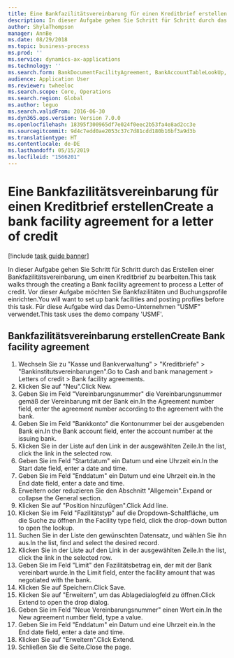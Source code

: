 ```yaml
---
title: Eine Bankfazilitätsvereinbarung für einen Kreditbrief erstellen
description: In dieser Aufgabe gehen Sie Schritt für Schritt durch das Erstellen einer Bankfazilitätsvereinbarung, um einen Kreditbrief zu bearbeiten.
author: ShylaThompson
manager: AnnBe
ms.date: 08/29/2018
ms.topic: business-process
ms.prod: ''
ms.service: dynamics-ax-applications
ms.technology: ''
ms.search.form: BankDocumentFacilityAgreement, BankAccountTableLookUp, BankDocumentFacilityAgreementExtension, DefaultDashboard
audience: Application User
ms.reviewer: twheeloc
ms.search.scope: Core, Operations
ms.search.region: Global
ms.author: leguo
ms.search.validFrom: 2016-06-30
ms.dyn365.ops.version: Version 7.0.0
ms.openlocfilehash: 18395f300965df7e024f0eec2b53fa4e8ad2cc3e
ms.sourcegitcommit: 9d4c7edd0ae2053c37c7d81cdd180b16bf3a9d3b
ms.translationtype: HT
ms.contentlocale: de-DE
ms.lasthandoff: 05/15/2019
ms.locfileid: "1566201"
---
```

# <a name="create-a-bank-facility-agreement-for-a-letter-of-credit"></a><span data-ttu-id="0f42c-103">Eine Bankfazilitätsvereinbarung für einen Kreditbrief erstellen</span><span class="sxs-lookup"><span data-stu-id="0f42c-103">Create a bank facility agreement for a letter of credit</span></span>

[!include [task guide banner](../../includes/task-guide-banner.md)]

<span data-ttu-id="0f42c-104">In dieser Aufgabe gehen Sie Schritt für Schritt durch das Erstellen einer Bankfazilitätsvereinbarung, um einen Kreditbrief zu bearbeiten.</span><span class="sxs-lookup"><span data-stu-id="0f42c-104">This task walks through the creating a Bank facility agreement to process a Letter of credit.</span></span> <span data-ttu-id="0f42c-105">Vor dieser Aufgabe möchten Sie Bankfazilitäten und Buchungsprofile einrichten.</span><span class="sxs-lookup"><span data-stu-id="0f42c-105">You will want to set up bank facilities and posting profiles before this task.</span></span>  <span data-ttu-id="0f42c-106">Für diese Aufgabe wird das Demo-Unternehmen "USMF" verwendet.</span><span class="sxs-lookup"><span data-stu-id="0f42c-106">This task uses the demo company 'USMF'.</span></span>  


## <a name="create-bank-facility-agreement"></a><span data-ttu-id="0f42c-107">Bankfazilitätsvereinbarung erstellen</span><span class="sxs-lookup"><span data-stu-id="0f42c-107">Create Bank facility agreement</span></span>
1. <span data-ttu-id="0f42c-108">Wechseln Sie zu "Kasse und Bankverwaltung" > "Kreditbriefe" > "Bankinstitutsvereinbarungen".</span><span class="sxs-lookup"><span data-stu-id="0f42c-108">Go to Cash and bank management > Letters of credit > Bank facility agreements.</span></span>
2. <span data-ttu-id="0f42c-109">Klicken Sie auf "Neu".</span><span class="sxs-lookup"><span data-stu-id="0f42c-109">Click New.</span></span>
3. <span data-ttu-id="0f42c-110">Geben Sie im Feld "Vereinbarungsnummer" die Vereinbarungsnummer gemäß der Vereinbarung mit der Bank ein.</span><span class="sxs-lookup"><span data-stu-id="0f42c-110">In the Agreement number field, enter the agreement number according to the agreement with the bank.</span></span>
4. <span data-ttu-id="0f42c-111">Geben Sie im Feld "Bankkonto" die Kontonummer bei der ausgebenden Bank ein.</span><span class="sxs-lookup"><span data-stu-id="0f42c-111">In the Bank account field, enter the account number at the issuing bank.</span></span>
5. <span data-ttu-id="0f42c-112">Klicken Sie in der Liste auf den Link in der ausgewählten Zeile.</span><span class="sxs-lookup"><span data-stu-id="0f42c-112">In the list, click the link in the selected row.</span></span>
6. <span data-ttu-id="0f42c-113">Geben Sie im Feld "Startdatum" ein Datum und eine Uhrzeit ein.</span><span class="sxs-lookup"><span data-stu-id="0f42c-113">In the Start date field, enter a date and time.</span></span>
7. <span data-ttu-id="0f42c-114">Geben Sie im Feld "Enddatum" ein Datum und eine Uhrzeit ein.</span><span class="sxs-lookup"><span data-stu-id="0f42c-114">In the End date field, enter a date and time.</span></span>
8. <span data-ttu-id="0f42c-115">Erweitern oder reduzieren Sie den Abschnitt "Allgemein".</span><span class="sxs-lookup"><span data-stu-id="0f42c-115">Expand or collapse the General section.</span></span>
9. <span data-ttu-id="0f42c-116">Klicken Sie auf "Position hinzufügen".</span><span class="sxs-lookup"><span data-stu-id="0f42c-116">Click Add line.</span></span>
10. <span data-ttu-id="0f42c-117">Klicken Sie im Feld "Fazilitätstyp" auf die Dropdown-Schaltfläche, um die Suche zu öffnen.</span><span class="sxs-lookup"><span data-stu-id="0f42c-117">In the Facility type field, click the drop-down button to open the lookup.</span></span>
11. <span data-ttu-id="0f42c-118">Suchen Sie in der Liste den gewünschten Datensatz, und wählen Sie ihn aus.</span><span class="sxs-lookup"><span data-stu-id="0f42c-118">In the list, find and select the desired record.</span></span>
12. <span data-ttu-id="0f42c-119">Klicken Sie in der Liste auf den Link in der ausgewählten Zeile.</span><span class="sxs-lookup"><span data-stu-id="0f42c-119">In the list, click the link in the selected row.</span></span>
13. <span data-ttu-id="0f42c-120">Geben Sie im Feld "Limit" den Fazilitätsbetrag ein, der mit der Bank vereinbart wurde.</span><span class="sxs-lookup"><span data-stu-id="0f42c-120">In the Limit field, enter the facility amount that was negotiated with the bank.</span></span>
14. <span data-ttu-id="0f42c-121">Klicken Sie auf Speichern.</span><span class="sxs-lookup"><span data-stu-id="0f42c-121">Click Save.</span></span>
15. <span data-ttu-id="0f42c-122">Klicken Sie auf "Erweitern", um das Ablagedialogfeld zu öffnen.</span><span class="sxs-lookup"><span data-stu-id="0f42c-122">Click Extend to open the drop dialog.</span></span>
16. <span data-ttu-id="0f42c-123">Geben Sie im Feld "Neue Vereinbarungsnummer" einen Wert ein.</span><span class="sxs-lookup"><span data-stu-id="0f42c-123">In the New agreement number field, type a value.</span></span>
17. <span data-ttu-id="0f42c-124">Geben Sie im Feld "Enddatum" ein Datum und eine Uhrzeit ein.</span><span class="sxs-lookup"><span data-stu-id="0f42c-124">In the End date field, enter a date and time.</span></span>
18. <span data-ttu-id="0f42c-125">Klicken Sie auf "Erweitern".</span><span class="sxs-lookup"><span data-stu-id="0f42c-125">Click Extend.</span></span>
19. <span data-ttu-id="0f42c-126">Schließen Sie die Seite.</span><span class="sxs-lookup"><span data-stu-id="0f42c-126">Close the page.</span></span>

